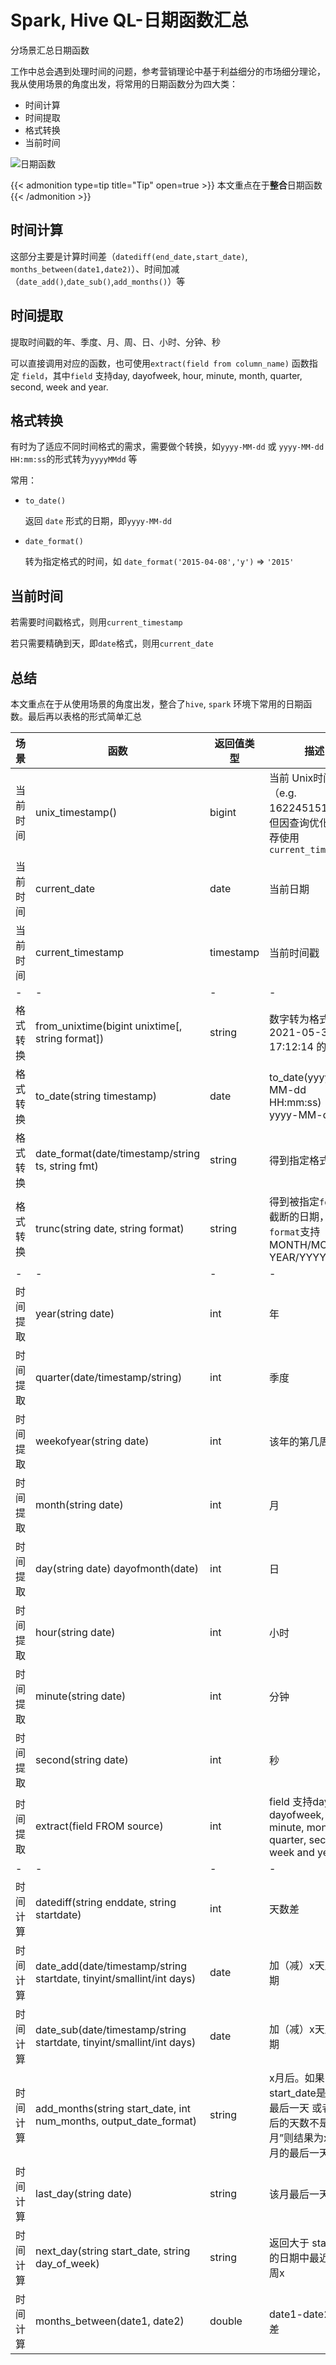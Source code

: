 # Spark, Hive QL-日期函数汇总


分场景汇总日期函数
<!--more-->

工作中总会遇到处理时间的问题，参考营销理论中基于利益细分的市场细分理论，我从使用场景的角度出发，将常用的日期函数分为四大类：

* 时间计算
* 时间提取
* 格式转换
* 当前时间

![日期函数](https://i.loli.net/2021/05/31/pjrM6VtP2EF9gHY.png)

{{< admonition type=tip title="Tip" open=true >}}
本文重点在于**整合**日期函数
{{< /admonition >}}


## 时间计算

这部分主要是计算时间差（`datediff(end_date,start_date)`, `months_between(date1,date2)`）、时间加减（`date_add()`,`date_sub()`,`add_months()`）等



## 时间提取

提取时间戳的年、季度、月、周、日、小时、分钟、秒

可以直接调用对应的函数，也可使用`extract(field from column_name)` 函数指定 `field`，其中`field` 支持day, dayofweek, hour, minute, month, quarter, second, week and  year.



## 格式转换

有时为了适应不同时间格式的需求，需要做个转换，如`yyyy-MM-dd` 或 `yyyy-MM-dd HH:mm:ss`的形式转为`yyyyMMdd` 等

常用：

- `to_date()`

  返回 `date` 形式的日期，即`yyyy-MM-dd`

- `date_format()`

  转为指定格式的时间，如 `date_format('2015-04-08','y')` => `'2015'`



## 当前时间

若需要时间戳格式，则用`current_timestamp`

若只需要精确到天，即`date`格式，则用`current_date`



## 总结

本文重点在于从使用场景的角度出发，整合了`hive`, `spark` 环境下常用的日期函数。最后再以表格的形式简单汇总

| 场景     | 函数                                                         | 返回值类型 | 描述                                                         | 示例                                                         |
| :------- | ------------------------------------------------------------ | ---------- | ------------------------------------------------------------ | ------------------------------------------------------------ |
| 当前时间 | unix_timestamp()                                             | bigint     | 当前 Unix时间戳（e.g. 1622451519 ），但因查询优化问题推荐使用 `current_timestamp` |                                                              |
| 当前时间 | current_date                                                 | date       | 当前日期                                                     | 2021-05-31                                                   |
| 当前时间 | current_timestamp                                            | timestamp  | 当前时间戳                                                   | 2021-05-31 17:12:14.968                                      |
| -        | -                                                            | -          | -                                                            | -                                                            |
| 格式转换 | from_unixtime(bigint unixtime[, string format])              | string     | 数字转为格式形如 2021-05-31 17:12:14 的字符串                |                                                              |
| 格式转换 | to_date(string timestamp)                                    | date       | to_date(yyyy-MM-dd HH:mm:ss) => yyyy-MM-dd                   |                                                              |
| 格式转换 | date_format(date/timestamp/string ts, string fmt)            | string     | 得到指定格式的时间                                           | date_format('2015-04-08', 'y') => '2015'                     |
| 格式转换 | trunc(string date, string format)                            | string     | 得到被指定`format`截断的日期，`format`支持MONTH/MON/MM, YEAR/YYYY/YY | trunc('2015-03-17', 'MM') => 2015-03-01                      |
| -        | -                                                            | -          | -                                                            | -                                                            |
| 时间提取 | year(string date)                                            | int        | 年                                                           |                                                              |
| 时间提取 | quarter(date/timestamp/string)                               | int        | 季度                                                         |                                                              |
| 时间提取 | weekofyear(string date)                                      | int        | 该年的第几周                                                 |                                                              |
| 时间提取 | month(string date)                                           | int        | 月                                                           |                                                              |
| 时间提取 | day(string date) dayofmonth(date)                            | int        | 日                                                           |                                                              |
| 时间提取 | hour(string date)                                            | int        | 小时                                                         |                                                              |
| 时间提取 | minute(string date)                                          | int        | 分钟                                                         |                                                              |
| 时间提取 | second(string date)                                          | int        | 秒                                                           |                                                              |
| 时间提取 | extract(field FROM source)                                   | int        | field 支持day, dayofweek, hour, minute, month, quarter, second, week and  year. |                                                              |
| -        | -                                                            | -          | -                                                            | -                                                            |
| 时间计算 | datediff(string enddate, string startdate)                   | int        | 天数差                                                       | datediff('2009-03-01', '2009-02-27') => 2                    |
| 时间计算 | date_add(date/timestamp/string startdate,  tinyint/smallint/int days) | date       | 加（减）x天后的日期                                          | date_add('2008-12-31', 1) => 2009-01-01, date_add('2008-12-31', -1)  => 2008-12-30 |
| 时间计算 | date_sub(date/timestamp/string startdate,  tinyint/smallint/int days) | date       | 加（减）x天后的日期                                          | date_sub('2008-12-31', 1) => 2008-12-30, date_sub('2008-12-31', -1)  => 2009-01-01 |
| 时间计算 | add_months(string start_date, int num_months,  output_date_format) | string     | x月后。如果start_date是该月的最后一天 或者 x月后的天数不是“大月”则结果为x月后该月的最后一天 | add_months('2017-12-31 14:15:16', 2, 'YYYY-MM-dd HH:mm:ss') =>  '2018-02-28 14:15:16' |
| 时间计算 | last_day(string date)                                        | string     | 该月最后一天的日期                                           | last_day(2021-05-11) => '2021-05-31'                         |
| 时间计算 | next_day(string start_date, string day_of_week)              | string     | 返回大于 start_date 的日期中最近的一个周x                    | next_day('2021-05-31','Monday')                              |
| 时间计算 | months_between(date1, date2)                                 | double     | date1-date2 月数差                                           | months_between('1997-02-28 10:30:00', '1996-10-30') => 3.94959677 |
